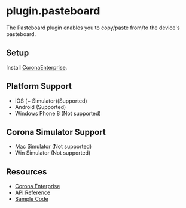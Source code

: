 # plugin.pasteboard

The Pasteboard plugin enables you to copy/paste from/to the device's pasteboard.

## Setup

Install [CoronaEnterprise](http://coronalabs.com/products/enterprise/).

## Platform Support

* iOS (+ Simulator)(Supported)
* Android (Supported)
* Windows Phone 8 (Not supported)

## Corona Simulator Support

* Mac Simulator (Not supported)
* Win Simulator (Not supported)

## Resources

* [Corona Enterprise](http://docs.coronalabs.com/native/)
* [API Reference](http://docs.coronalabs.com/plugin/pasteboard/index.html)
* [Sample Code](https://github.com/coronalabs/plugins-sample-pasteboard)
